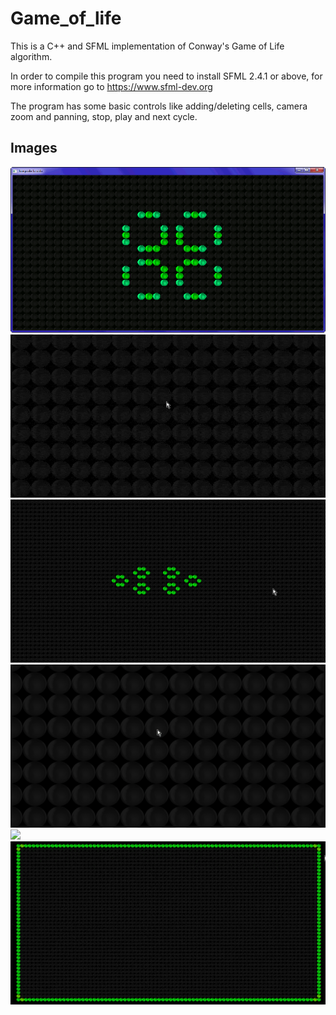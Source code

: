 # Game_of_life
This is a C++ and SFML implementation of Conway's Game of Life algorithm.

In order to compile this program you need to install SFML 2.4.1 or above, for more information go to https://www.sfml-dev.org

The program has some basic controls like adding/deleting cells, camera zoom and panning, stop, play and next cycle.

## Images
<img src="images/jdlv1.gif">
<img src="images/jdlv2.gif">
<img src="images/jdlv3.gif">
<img src="images/jdlv4.gif">
<img src="images/jdlv5.gif">
<img src="images/jdlv6.gif">
